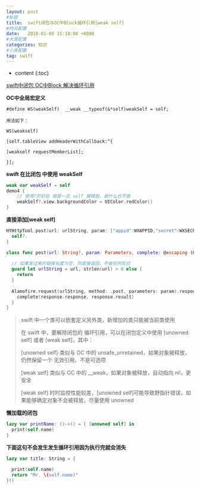 ```yaml
---
layout: post
#标题
title:  swift闭包与OC中Block循环引用[weak self]
#时间配置
date:   2018-01-08 15:18:08 +0800
#大类配置
categories: 知识
#小类配置
tag: swift
---
```


* content
{:toc}


<a href="https://www.cnblogs.com/weijingyun/p/4625739.html" target="_blank">swift中闭包 OC中Block 解决循环引用</a><br>


**OC中全局宏定义**

```objc
#define WS(weakSelf)  __weak __typeof(&*self)weakSelf = self;

用法如下：

WS(weakself)

[self.tableView addHeaderWithCallback:^{

[weakself requestMemberList];

}];
```

**swift 在比闭包 中使用 weakSelf**

```swift
weak var weakSelf = self
demo4 {
    // 使用?的好处 就是一旦 self 被释放，就什么也不做
    weakSelf?.view.backgroundColor = UIColor.redColor()
}
```

**直接添加[weak self]**

```swift
HYHttpTool.post(url: urlString, param: ["appid":WXAPPID,"secret":WXSECRET,"code":code,"grant_type":"authorization_code",]) { [weak self] (response, result) in
  self?.
}

class func post(url: String?, param: Parameters, complete: @escaping (HTTPURLResponse?, Result<Any>) -> Void ) -> Void {
        
  // 如果发过来的链接长度为空，则直接返回，不做任何反应
  guard let urlString = url, strlen(url) > 0 else {
    return
  }
        
  Alamofire.request(urlString, method: .post, parameters: param).responseJSON { (response) in
    complete(response.response, response.result)
  }
}
```


> swift 中一个类可以嵌套定义另外类，新增加的类只能被当前类使用
> 
> 在 swift 中，要解除闭包的 循环引用，可以在闭包定义中使用 [unowned self] 或者 [weak self]，其中：
> 
> [unowned self] 类似与 OC 中的 unsafe_unretained，如果对象被释放，仍然保留一个 无效引用，不是可选项
> 
> [weak self] 类似与 OC 中的 __weak，如果对象被释放，自动指向 nil，更安全
> 
> [weak self] 时时监控性能较差，[unowned self]可能导致野指针错误，如果能够确定对象不会被释放，尽量使用 unowned


**懒加载的闭包**

```swift
lazy var printName: ()->() = { [unowned self] in
  print(self.name)
}
```

 

**下面这句不会发生发生循环引用因为执行完就会消失**

```swift
lazy var title: String = {

  print(self.name)
  return "Mr. \(self.name)"
}()
```